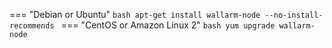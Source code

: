 === "Debian or Ubuntu"
    ```bash
    apt-get install wallarm-node --no-install-recommends
    ```
=== "CentOS or Amazon Linux 2"
    ```bash
    yum upgrade wallarm-node
    ```
